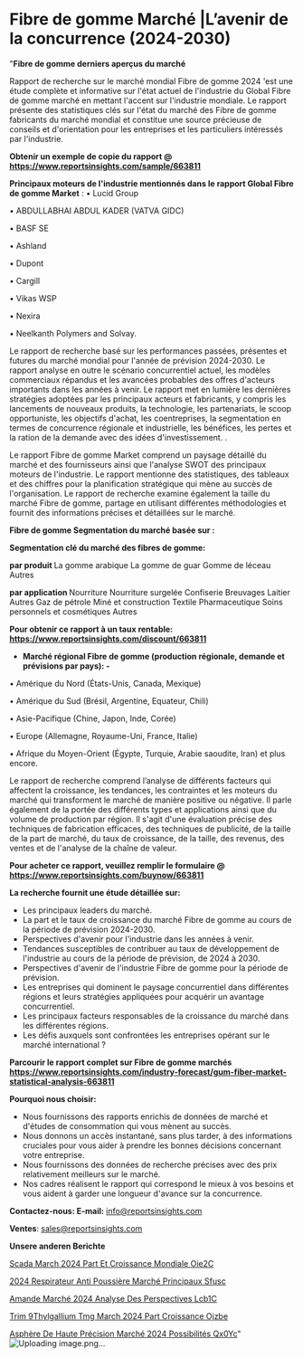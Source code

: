 # Fibre de gomme Marché |L’avenir de la concurrence (2024-2030)

"<strong>Fibre de gomme derniers aperçus du marché</strong>

Rapport de recherche sur le marché mondial Fibre de gomme 2024 'est une étude complète et informative sur l'état actuel de l'industrie du Global Fibre de gomme marché en mettant l'accent sur l'industrie mondiale. Le rapport présente des statistiques clés sur l'état du marché des Fibre de gomme fabricants du marché mondial et constitue une source précieuse de conseils et d'orientation pour les entreprises et les particuliers intéressés par l'industrie.

<strong>Obtenir un exemple de copie du rapport @ <a href=https://www.reportsinsights.com/sample/663811>https://www.reportsinsights.com/sample/663811</a></strong>

<strong>Principaux moteurs de l'industrie mentionnés dans le rapport Global Fibre de gomme Market</strong> :
• Lucid Group

• ABDULLABHAI ABDUL KADER (VATVA GIDC)

• BASF SE

• Ashland

• Dupont

• Cargill

• Vikas WSP

• Nexira

• Neelkanth Polymers and Solvay.

Le rapport de recherche basé sur les performances passées, présentes et futures du marché mondial pour l'année de prévision 2024-2030. Le rapport analyse en outre le scénario concurrentiel actuel, les modèles commerciaux répandus et les avancées probables des offres d'acteurs importants dans les années à venir. Le rapport met en lumière les dernières stratégies adoptées par les principaux acteurs et fabricants, y compris les lancements de nouveaux produits, la technologie, les partenariats, le scoop opportuniste, les objectifs d'achat, les coentreprises, la segmentation en termes de concurrence régionale et industrielle, les bénéfices, les pertes et la ration de la demande avec des idées d'investissement. .

Le rapport Fibre de gomme Market comprend un paysage détaillé du marché et des fournisseurs ainsi que l'analyse SWOT des principaux moteurs de l'industrie. Le rapport mentionne des statistiques, des tableaux et des chiffres pour la planification stratégique qui mène au succès de l'organisation. Le rapport de recherche examine également la taille du marché Fibre de gomme, partage en utilisant différentes méthodologies et fournit des informations précises et détaillées sur le marché.

<strong>Fibre de gomme Segmentation du marché basée sur :</strong>

<strong> Segmentation clé du marché des fibres de gomme: </strong>

<strong> par produit </strong>
La gomme arabique
La gomme de guar
Gomme de léceau
Autres

<strong> par application </strong>
Nourriture
Nourriture surgelée
Confiserie
Breuvages
Laitier
Autres
Gaz de pétrole
Miné et construction
Textile
Pharmaceutique
Soins personnels et cosmétiques
Autres

<strong>Pour obtenir ce rapport à un taux rentable: <a href=https://www.reportsinsights.com/discount/663811>https://www.reportsinsights.com/discount/663811</a></strong>
<ul>
  <li><strong>Marché régional Fibre de gomme (production régionale, demande et prévisions par pays): -</strong></li>
</ul>
• Amérique du Nord (États-Unis, Canada, Mexique)

• Amérique du Sud (Brésil, Argentine, Equateur, Chili)

• Asie-Pacifique (Chine, Japon, Inde, Corée)

• Europe (Allemagne, Royaume-Uni, France, Italie)

• Afrique du Moyen-Orient (Égypte, Turquie, Arabie saoudite, Iran) et plus encore.

Le rapport de recherche comprend l’analyse de différents facteurs qui affectent la croissance, les tendances, les contraintes et les moteurs du marché qui transforment le marché de manière positive ou négative. Il parle également de la portée des différents types et applications ainsi que du volume de production par région. Il s'agit d'une évaluation précise des techniques de fabrication efficaces, des techniques de publicité, de la taille de la part de marché, du taux de croissance, de la taille, des revenus, des ventes et de l'analyse de la chaîne de valeur.

<strong>Pour acheter ce rapport, veuillez remplir le formulaire @   <a href=https://www.reportsinsights.com/buynow/663811>https://www.reportsinsights.com/buynow/663811</a></strong>

<strong>La recherche fournit une étude détaillée sur:</strong>
<ul>
  <li>Les principaux leaders du marché.</li>
  <li>La part et le taux de croissance du marché Fibre de gomme au cours de la période de prévision 2024-2030.</li>
  <li>Perspectives d'avenir pour l'industrie dans les années à venir.</li>
  <li>Tendances susceptibles de contribuer au taux de développement de l'industrie au cours de la période de prévision, de 2024 à 2030.</li>
  <li>Perspectives d'avenir de l'industrie Fibre de gomme pour la période de prévision.</li>
  <li>Les entreprises qui dominent le paysage concurrentiel dans différentes régions et leurs stratégies appliquées pour acquérir un avantage concurrentiel.</li>
  <li>Les principaux facteurs responsables de la croissance du marché dans les différentes régions.</li>
  <li>Les défis auxquels sont confrontées les entreprises opérant sur le marché international ?</li>
</ul>

<strong>Parcourir le rapport complet sur Fibre de gomme marchés <a href=https://www.reportsinsights.com/industry-forecast/gum-fiber-market-statistical-analysis-663811>https://www.reportsinsights.com/industry-forecast/gum-fiber-market-statistical-analysis-663811</a></strong>

<strong>Pourquoi nous choisir:</strong>
<ul>
  <li>Nous fournissons des rapports enrichis de données de marché et d'études de consommation qui vous mènent au succès.</li>
  <li>Nous donnons un accès instantané, sans plus tarder, à des informations cruciales pour vous aider à prendre les bonnes décisions concernant votre entreprise.</li>
  <li>Nous fournissons des données de recherche précises avec des prix relativement meilleurs sur le marché.</li>
  <li>Nos cadres réalisent le rapport qui correspond le mieux à vos besoins et vous aident à garder une longueur d'avance sur la concurrence.</li>
</ul>
<strong>Contactez-nous:
</strong><strong>E-mail:</strong> <a href=mailto:info@reportsinsights.com>info@reportsinsights.com</a>

<strong>Ventes</strong>: <a href=mailto:sales@reportsinsights.com>sales@reportsinsights.com</a>

<strong>Unsere anderen Berichte</strong>

<a href=https://www.linkedin.com/pulse/scada-march%C3%A9-2024-part-et-croissance-mondiale-oie2c/>Scada March 2024 Part Et Croissance Mondiale Oie2C</a>

<a href=https://www.linkedin.com/pulse/2024-respirateur-anti-poussière-marché-principaux-sfusc/>2024 Respirateur Anti Poussière Marché Principaux Sfusc</a>

<a href=https://www.linkedin.com/pulse/amande-marché-2024-analyse-des-perspectives-lcb1c/>Amande Marché 2024 Analyse Des Perspectives Lcb1C</a>

<a href=https://www.linkedin.com/pulse/trim%C3%A9thylgallium-tmg-march%C3%A9-2024-part-croissance-ojzbe/>Trim 9Thylgallium Tmg March 2024 Part Croissance Ojzbe</a>

<a href=https://www.linkedin.com/pulse/asphère-de-haute-précision-marché-2024-possibilités-qx0yc/>Asphère De Haute Précision Marché 2024 Possibilités Qx0Yc</a>"
![Uploading image.png…]()
